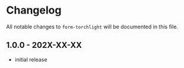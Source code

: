 # Changelog

All notable changes to `form-torchlight` will be documented in this file.

## 1.0.0 - 202X-XX-XX

- initial release
